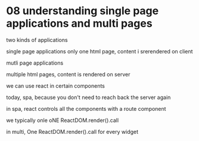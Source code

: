 # 08 understanding single page applications and multi pages

two kinds of applications

single page applications
only one html page, content i srerendered on client





mutli page applications

multiple html pages, content is rendered on server

we can use react in certain components

today, spa, because you don't need to reach back the server again



in spa, react controls all the components with a route component

we typically onle oNE ReactDOM.render().call

in multi, One ReactDOM.render().call for every widget









